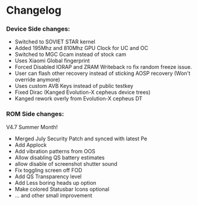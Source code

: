 # Changelog

### Device Side changes:
  - Switched to SOVIET STAR kernel 
  - Added 195Mhz and 810Mhz GPU Clock for UC and OC
  - Switched to MGC Gcam instead of stock cam 
  - Uses Xiaomi Global fingerprint
  - Forced Disabled IORAP and ZRAM Writeback ro fix random freeze issue. 
  - User can flash other recovery instead of sticking AOSP recovery (Won't override anymore)
  - Uses custom AVB Keys instead of public testkey
  - Fixed Dirac (Kanged Evolution-X cepheus device trees)
  - Kanged rework overly from Evolution-X cepheus DT

### ROM Side changes:
  V4.7 Summer Month!
  - Merged July Security Patch and synced with latest Pe
  - Add Applock
  - Add vibration patterns from OOS
  - Allow disabling QS battery estimates
  - allow disable of screenshot shutter sound
  - Fix toggling screen off FOD
  - Add QS Transparency level
  - Add Less boring heads up option
  - Make colored Statusbar Icons optional
  - ... and other small improvement
